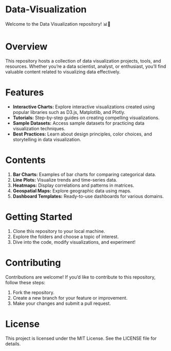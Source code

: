 # Data-Visualization
Welcome to the Data Visualization repository! 📊🌟

# Overview
This repository hosts a collection of data visualization projects, tools, and resources. Whether you’re a data scientist, analyst, or enthusiast, you’ll find valuable content related to visualizing data effectively.

# Features
- **Interactive Charts:** Explore interactive visualizations created using popular libraries such as D3.js, Matplotlib, and Plotly.
- **Tutorials:** Step-by-step guides on creating compelling visualizations.
- **Sample Datasets:** Access sample datasets for practicing data visualization techniques.
- **Best Practices:** Learn about design principles, color choices, and storytelling in data visualization.

# Contents
1. **Bar Charts:** Examples of bar charts for comparing categorical data.
2. **Line Plots:** Visualize trends and time-series data.
3. **Heatmaps:** Display correlations and patterns in matrices.
4. **Geospatial Maps:** Explore geographic data using maps.
5. **Dashboard Templates:** Ready-to-use dashboards for various domains.

# Getting Started
1. Clone this repository to your local machine.
2. Explore the folders and choose a topic of interest.
3. Dive into the code, modify visualizations, and experiment!

# Contributing
Contributions are welcome! If you’d like to contribute to this repository, follow these steps:

1. Fork the repository.
2. Create a new branch for your feature or improvement.
3. Make your changes and submit a pull request.

# License
This project is licensed under the MIT License. See the LICENSE file for details.
